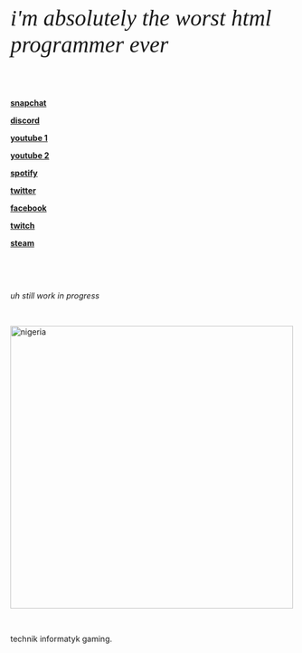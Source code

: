 <p style = "font-family:georgia,garamond,serif;font-size:40px;font-style:italic;">
i'm absolutely the worst html programmer ever





<p>&nbsp;</p>
<strong><p><a title="snapchat" href="https://bit.ly/gosiewilsnapchat">snapchat</a></p>
<p><a title="discord" href="https://bit.ly/gosiewildiscord">discord</a></p>
<p><a title="youtube1" href="https://bit.ly/gosiewilyoutube1">youtube 1</a></p>
<p><a title="youtube 2" href="https://bit.ly/gosiewilyoutube2">youtube 2</a></p>
<p><a title="spotify" href="https://bit.ly/gosiewilspotify">spotify</a></p>
<p><a title="twitter" href="https://bit.ly/gosiewiltwitter">twitter</a></p>
<p><a title="facebook" href="https://bit.ly/gosiewilfacebook">facebook</a></p>
<p><a title="twitch" href="https://bit.ly/gosiewiltwitch">twitch</a></p>
<p><a title="steam" href="https://bit.ly/gosiewilsteam">steam</a></p></strong>
<p>&nbsp;</p>
<p>&nbsp;</p>
<style>
body {
  background-image: url('https://i.ibb.co/hfzN0v2/Untitled.jpg');
  background-repeat: no-repeat;
  background-attachment: fixed;
  background-size: cover;
 }
</style>
<em>
<p>uh still work in progress</p></em>
<p>&nbsp;</p>
<img src="https://images-ext-2.discordapp.net/external/IHp6fX2cI4hWF4IGBSL82olXOKHoL3MregfzxNmzmK4/https/media.discordapp.net/attachments/828711377073602570/843199210408116306/caption.gif" alt="nigeria"  width="500" />
<p>&nbsp;</p>
technik informatyk gaming.

